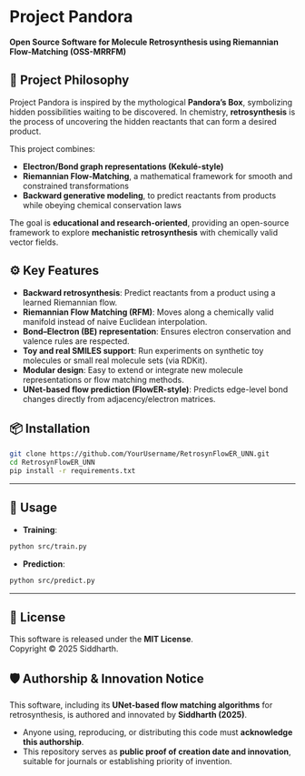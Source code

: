 # Project Pandora

**Open Source Software for Molecule Retrosynthesis using Riemannian Flow-Matching (OSS-MRRFM)**

## 🌌 Project Philosophy

Project Pandora is inspired by the mythological **Pandora’s Box**, symbolizing hidden possibilities waiting to be discovered. In chemistry, **retrosynthesis** is the process of uncovering the hidden reactants that can form a desired product.

This project combines:

- **Electron/Bond graph representations (Kekulé-style)**
- **Riemannian Flow-Matching**, a mathematical framework for smooth and constrained transformations
- **Backward generative modeling**, to predict reactants from products while obeying chemical conservation laws

The goal is **educational and research-oriented**, providing an open-source framework to explore **mechanistic retrosynthesis** with chemically valid vector fields.

## ⚙️ Key Features

- **Backward retrosynthesis**: Predict reactants from a product using a learned Riemannian flow.
- **Riemannian Flow Matching (RFM)**: Moves along a chemically valid manifold instead of naive Euclidean interpolation.
- **Bond–Electron (BE) representation**: Ensures electron conservation and valence rules are respected.
- **Toy and real SMILES support**: Run experiments on synthetic toy molecules or small real molecule sets (via RDKit).
- **Modular design**: Easy to extend or integrate new molecule representations or flow matching methods.
- **UNet-based flow prediction (FlowER-style)**: Predicts edge-level bond changes directly from adjacency/electron matrices.

## 📦 Installation

```bash
git clone https://github.com/YourUsername/RetrosynFlowER_UNN.git
cd RetrosynFlowER_UNN
pip install -r requirements.txt

```
---

## 🧪 Usage

- **Training**:

```bash
python src/train.py
```
- **Prediction**:

```bash
python src/predict.py

```

---


## 📜 License

This software is released under the **MIT License**.  
Copyright © 2025 Siddharth.


## 🛡 Authorship & Innovation Notice

This software, including its **UNet-based flow matching algorithms** for retrosynthesis, is authored and innovated by **Siddharth (2025)**.  

- Anyone using, reproducing, or distributing this code must **acknowledge this authorship**.  
- This repository serves as **public proof of creation date and innovation**, suitable for journals or establishing priority of invention.

